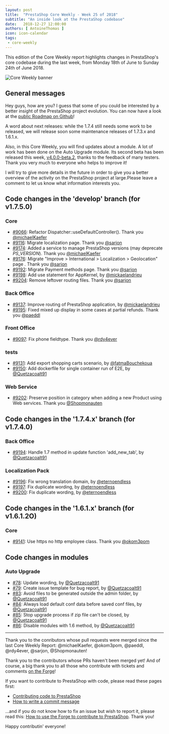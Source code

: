 ```yaml
---
layout: post
title:  "PrestaShop Core Weekly - Week 25 of 2018"
subtitle: "An inside look at the PrestaShop codebase"
date:   2018-12-27 12:00:00
authors: [ AntoineThomas ]
icon: icon-calendar
tags:
 - core-weekly
---
```


This edition of the Core Weekly report highlights changes in PrestaShop's core codebase during the last week, from Monday 18th of June to Sunday 24th of June 2018.

![Core Weekly banner](/assets/images/2017/04/core_weekly_banner.jpg)


## General messages

Hey guys, how are you? I guess that some of you could be interested by a better insight of the PrestaShop project evolution. You can now have a look at the [public Roadmap on Github](https://github.com/PrestaShop/PrestaShop/projects/1)!

A word about next releases: while the 1.7.4 still needs some work to be released, we will release soon some maintenance releases of 1.7.3.x and 1.6.1.x.

Also, in this Core Weekly, you will find updates about a module. A lot of work has been done on the Auto Upgrade module. Its second beta has been released this week, [v4.0.0-beta.2](https://github.com/PrestaShop/autoupgrade/releases/tag/v4.0.0-beta.2), thanks to the feedback of many testers. Thank you very much to everyone who helps to improve it!

I will try to give more details in the future in order to give you a better overview of the activity on the PrestaShop project at large.Please leave a comment to let us know what information interests you.



## Code changes in the 'develop' branch (for v1.7.5.0)

### Core

* [#9066](https://github.com/PrestaShop/PrestaShop/pull/9066): Refactor Dispatcher::useDefaultController(). Thank you [@michaelKaefer](https://github.com/michaelKaefer)
* [#9116](https://github.com/PrestaShop/PrestaShop/pull/9116): Migrate localization page. Thank you [@sarjon](https://github.com/sarjon)
* [#9174](https://github.com/PrestaShop/PrestaShop/pull/9174): Added a service to manage PrestaShop versions (may deprecate _PS_VERSION_). Thank you [@michaelKaefer](https://github.com/michaelKaefer)
* [#9176](https://github.com/PrestaShop/PrestaShop/pull/9176): Migrate "Improve > International > Localization > Geolocation" page . Thank you [@sarjon](https://github.com/sarjon)
* [#9192](https://github.com/PrestaShop/PrestaShop/pull/9192): Migrate Payment methods page. Thank you [@sarjon](https://github.com/sarjon)
* [#9198](https://github.com/PrestaShop/PrestaShop/pull/9198): Add use statement for AppKernel, by [@mickaelandrieu](https://github.com/mickaelandrieu)
* [#9204](https://github.com/PrestaShop/PrestaShop/pull/9204): Remove leftover routing files. Thank you [@sarjon](https://github.com/sarjon)


### Back Office

* [#9137](https://github.com/PrestaShop/PrestaShop/pull/9137): Improve routing of PrestaShop application, by [@mickaelandrieu](https://github.com/mickaelandrieu)
* [#9195](https://github.com/PrestaShop/PrestaShop/pull/9195): Fixed mixed up display in some cases at partial refunds. Thank you [@paeddl](https://github.com/paeddl)


### Front Office

* [#9097](https://github.com/PrestaShop/PrestaShop/pull/9097): Fix phone fieldtype. Thank you [@rdy4ever](https://github.com/rdy4ever)


### tests

* [#9131](https://github.com/PrestaShop/PrestaShop/pull/9131): Add export shopping carts scenario, by [@fatmaBouchekoua](https://github.com/fatmaBouchekoua)
* [#9150](https://github.com/PrestaShop/PrestaShop/pull/9150): Add dockerfile for single container run of E2E, by [@Quetzacoalt91](https://github.com/Quetzacoalt91)


### Web Service

* [#9202](https://github.com/PrestaShop/PrestaShop/pull/9202): Preserve position in category when adding a new Product using Web services. Thank you [@Shopmonauten](https://github.com/Shopmonauten)


## Code changes in the '1.7.4.x' branch (for v1.7.4.0)

### Back Office

* [#9194](https://github.com/PrestaShop/PrestaShop/pull/9194): Handle 1.7 method in update function 'add_new_tab', by [@Quetzacoalt91](https://github.com/Quetzacoalt91)


### Localization Pack

* [#9196](https://github.com/PrestaShop/PrestaShop/pull/9196): Fix wrong translation domain, by [@eternoendless](https://github.com/eternoendless)
* [#9197](https://github.com/PrestaShop/PrestaShop/pull/9197): Fix duplicate wording, by [@eternoendless](https://github.com/eternoendless)
* [#9200](https://github.com/PrestaShop/PrestaShop/pull/9200): Fix duplicate wording, by [@eternoendless](https://github.com/eternoendless)



## Code changes in the '1.6.1.x' branch (for v1.6.1.2O)

### Core

* [#9141](https://github.com/PrestaShop/PrestaShop/pull/9141): Use https no http employee class. Thank you [@okom3pom](https://github.com/okom3pom)


## Code changes in modules

### Auto Upgrade

* [#78](https://github.com/PrestaShop/autoupgrade/pull/78): Update wording, by [@Quetzacoalt91](https://github.com/Quetzacoalt91)
* [#79](https://github.com/PrestaShop/autoupgrade/pull/79): Create issue template for bug report, by [@Quetzacoalt91](https://github.com/Quetzacoalt91)
* [#83](https://github.com/PrestaShop/autoupgrade/pull/83): Avoid files to be generated outside the admin folder, by [@Quetzacoalt91](https://github.com/Quetzacoalt91)
* [#84](https://github.com/PrestaShop/autoupgrade/pull/84): Always load default conf data before saved conf files, by [@Quetzacoalt91](https://github.com/Quetzacoalt91)
* [#85](https://github.com/PrestaShop/autoupgrade/pull/85): Stop upgrade process if zip file can't be closed, by [@Quetzacoalt91](https://github.com/Quetzacoalt91)
* [#86](https://github.com/PrestaShop/autoupgrade/pull/86): Disable modules with 1.6 method, by [@Quetzacoalt91](https://github.com/Quetzacoalt91)


<hr />

Thank you to the conributors whose pull requests were merged since the last Core Weekly Report: @michaelKaefer, @okom3pom, @paeddl, @rdy4ever, @sarjon, @Shopmonauten!

Thank you to the contributors whose PRs haven't been merged yet! And of course, a big thank you to all those who contribute with tickets and comments [on the Forge](http://forge.prestashop.com/)!

If you want to contribute to PrestaShop with code, please read these pages first:

 * [Contributing code to PrestaShop](http://doc.prestashop.com/display/PS16/Contributing+code+to+PrestaShop)
 * [How to write a commit message](http://doc.prestashop.com/display/PS16/How+to+write+a+commit+message)

...and if you do not know how to fix an issue but wish to report it, please read this: [How to use the Forge to contribute to PrestaShop](http://doc.prestashop.com/display/PS16/How+to+use+the+Forge+to+contribute+to+PrestaShop). Thank you!

Happy contributin' everyone!
